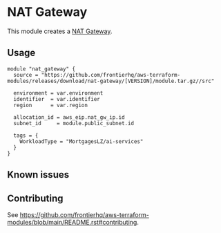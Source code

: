 # NAT Gateway

This module creates a [NAT Gateway](https://registry.terraform.io/providers/hashicorp/aws/latest/docs/resources/nat_gateway).

## Usage

```hcl
module "nat_gateway" {
  source = "https://github.com/frontierhq/aws-terraform-modules/releases/download/nat-gateway/[VERSION]/module.tar.gz//src"

  environment = var.environment
  identifier  = var.identifier
  region      = var.region

  allocation_id = aws_eip.nat_gw_ip.id
  subnet_id     = module.public_subnet.id

  tags = {
    WorkloadType = "MortgagesLZ/ai-services"
  }
}
```

## Known issues

## Contributing

See <https://github.com/frontierhq/aws-terraform-modules/blob/main/README.rst#contributing>.
